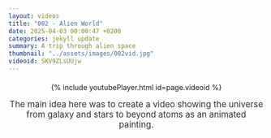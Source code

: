 ```yaml
---
layout: videos
title: "002 - Alien World"
date: 2025-04-03 00:00:47 +0200
categories: jekyll update
summary: A trip through alien space
thumbnail: "../assets/images/002vid.jpg"
videoid: SKV9ZLsUUjw
---
```


<div style="text-align: center; margin-top: 20px;">
  {% include youtubePlayer.html id=page.videoid %}
  <p style="margin-top: 15px; font-size: 1.2em; color: #333;">
    The main idea here was to create a video showing the universe from galaxy and stars to beyond atoms as an animated painting.
  </p>
</div>

